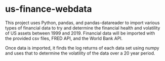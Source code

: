 # us-finance-webdata
This project uses Python, pandas, and pandas-datareader to import various types of financial data to try and determine the financial health and volatility of US assets between 1999 and 2019. Financial data will be imported with the provided csv files, FRED API, and the World Bank API.

Once data is imported, it finds the log returns of each data set using numpy and uses that to determine the volatility of the data over a 20 year period.
